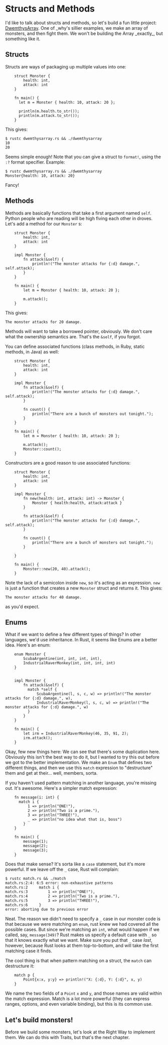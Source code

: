 Structs and Methods
===================

I'd like to talk about structs and methods, so let's build a fun little
project:
[DwemthysArray](http://mislav.uniqpath.com/poignant-guide/dwemthy/). One
of \_why's sillier examples, we make an array of monsters, and then
fight them. We won't be building the Array \_exactly\_, but something
like it.

Structs
-------

Structs are ways of packaging up multiple values into one:

~~~ {.rust}
    struct Monster {
        health: int,
        attack: int
    }

    fn main() {
      let m = Monster { health: 10, attack: 20 };

      println(m.health.to_str());
      println(m.attack.to_str());
    }
~~~

This gives:

    $ rustc dwemthysarray.rs && ./dwemthysarray
    10
    20

Seems simple enough! Note that you can give a struct to `format!`, using
the `:?` format specifier. Example:

    $ rustc dwemthysarray.rs && ./dwemthysarray
    Monster{health: 10, attack: 20}


Fancy!

Methods
-------

Methods are basically functions that take a first argument named `self`.
Python people who are reading will be high fiving each other in droves.
Let's add a method for our `Monster` s:

~~~ {.rust}
    struct Monster {
        health: int,
        attack: int
    }

    impl Monster {
        fn attack(&self) {
            println!("The monster attacks for {:d} damage.", self.attack);
        }
    }

    fn main() {
        let m = Monster { health: 10, attack: 20 };

        m.attack();
    }
~~~

This gives:

    The monster attacks for 20 damage.

Methods will want to take a borrowed pointer, obviously. We don't care
what the ownership semantics are. That's the `&self`, if you forgot.

You can define associated functions (class methods, in Ruby, static
methods, in Java) as well:

~~~ {.rust}
    struct Monster {
        health: int,
        attack: int
    }

    impl Monster {
        fn attack(&self) {
            println!("The monster attacks for {:d} damage.", self.attack);
        }

        fn count() {
            println("There are a bunch of monsters out tonight.");
        }
    }

    fn main() {
        let m = Monster { health: 10, attack: 20 };

        m.attack();
        Monster::count();
    }
~~~

Constructors are a good reason to use associated functions:

~~~ {.rust}
    struct Monster {
        health: int,
        attack: int
    }

    impl Monster {
        fn new(health: int, attack: int) -> Monster {
            Monster { health:health, attack:attack }
        }

        fn attack(&self) {
            println!("The monster attacks for {:d} damage.", self.attack);
        }

        fn count() {
            println("There are a bunch of monsters out tonight.");
        }

    }

    fn main() {
        Monster::new(20, 40).attack();
    }
~~~

Note the lack of a semicolon inside `new`, so it's acting as an
expression. `new` is just a function that creates a new `Monster`
struct and returns it. This gives:

    The monster attacks for 40 damage.

as you'd expect.

Enums
-----

What if we want to define a few different types of things? In other
languages, we'd use inheritance. In Rust, it seems like Enums are a
better idea. Here's an enum:

~~~ {.rust}
    enum Monster {
        ScubaArgentine(int, int, int, int),
        IndustrialRaverMonkey(int, int, int, int)
    }


    impl Monster {
        fn attack(&self) {
          match *self {
              ScubaArgentine(l, s, c, w) => println!("The monster attacks for {:d} damage.", w),
              IndustrialRaverMonkey(l, s, c, w) => println!("The monster attacks for {:d} damage.", w)
          }
        }
    }

    fn main() {
        let irm = IndustrialRaverMonkey(46, 35, 91, 2);
        irm.attack();
    }
~~~

Okay, few new things here: We can see that there's some duplication
here. Obviously this isn't the best way to do it, but I wanted to try
this out before we got to the better implementation. We make an `Enum`
that defines two different things, and then we use this `match`
expression to "destructure" them and get at their... well, members,
sorta.

If you haven't used pattern matching in another language, you're missing
out. It's awesome. Here's a simpler match expression:

~~~ {.rust}
    fn message(i: int) {
      match i {
          1 => println("ONE!"),
          2 => println("Two is a prime."),
          3 => println("THREE!"),
          _ => println("no idea what that is, boss")
        }
    }

    fn main() {
        message(1);
        message(2);
        message(3);
    }
~~~

Does that make sense? It's sorta like a `case` statement, but it's more
powerful. If we leave off the `_` case, Rust will complain:

    $ rustc match.rs && ./match
    match.rs:2:4: 6:5 error: non-exhaustive patterns
    match.rs:2     match i {
    match.rs:3         1 => println("ONE!"),
    match.rs:4         2 => println("Two is a prime."),
    match.rs:5         3 => println("THREE!"),
    match.rs:6     }
    error: aborting due to previous error

Neat. The reason we didn't need to specify a `_` case in our monster code
is that because we were matching an `enum`, rust knew we had covered all
the possible cases. But since we're matching an `int`, what would happen
if we called, say, `message(349)`? Rust makes us specify a default case
with `_` so that it knows exactly what we want. Make sure you put that
`_` case _last_, however, because Rust looks at them top-to-bottom, and
will take the first matching case it finds.

The cool thing is that when pattern matching on a struct, the `match`
can destructure it:

~~~ {.rust}
    match p {
        Point{x:x, y:y} => println!("X: {:d}, Y: {:d}", x, y)
    }
~~~

We name the two fields of a `Point` `x` and `y`, and those names are
valid within the match expression. Match is a lot more powerful (they
can express ranges, options, and even variable binding), but this is its
common use.

Let's build monsters!
---------------------

Before we build some monsters, let's look at the Right Way to implement
them. We can do this with Traits, but that's the next chapter.
